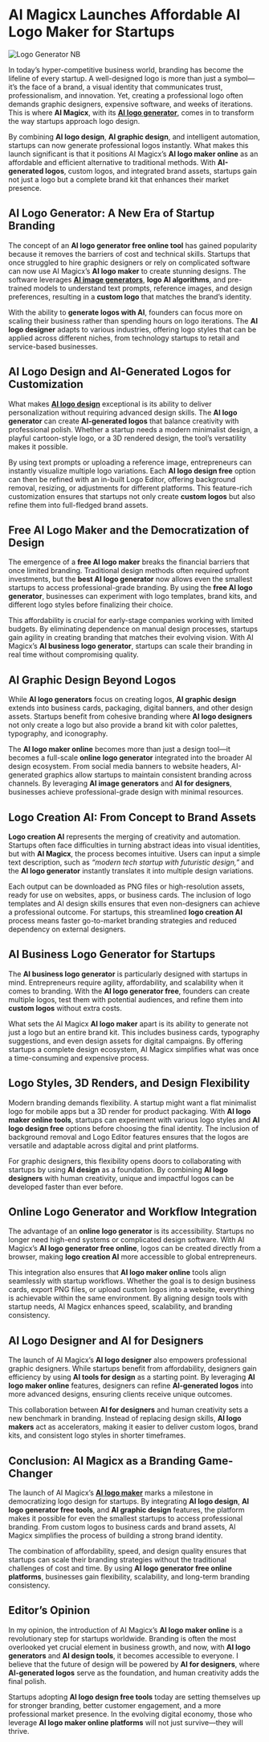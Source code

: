 # AI Magicx Launches Affordable AI Logo Maker for Startups

![Logo Generator NB](https://github.com/user-attachments/assets/6f258292-8c50-44e6-88b5-8a75dcbe708d)


In today’s hyper-competitive business world, branding has become the lifeline of every startup. A well-designed logo is more than just a symbol—it’s the face of a brand, a visual identity that communicates trust, professionalism, and innovation. Yet, creating a professional logo often demands graphic designers, expensive software, and weeks of iterations. This is where **AI Magicx**, with its [**AI logo generator**](https://groupify.ai/ai-logo-generators-for-branding), comes in to transform the way startups approach logo design.

By combining **AI logo design**, **AI graphic design**, and intelligent automation, startups can now generate professional logos instantly. What makes this launch significant is that it positions AI Magicx’s **AI logo maker online** as an affordable and efficient alternative to traditional methods. With **AI-generated logos**, custom logos, and integrated brand assets, startups gain not just a logo but a complete brand kit that enhances their market presence.

## AI Logo Generator: A New Era of Startup Branding

The concept of an **AI logo generator free online tool** has gained popularity because it removes the barriers of cost and technical skills. Startups that once struggled to hire graphic designers or rely on complicated software can now use AI Magicx’s **AI logo maker** to create stunning designs. The software leverages [**AI image generators**](https://groupify.ai/ai-image-generators), **logo AI algorithms**, and pre-trained models to understand text prompts, reference images, and design preferences, resulting in a **custom logo** that matches the brand’s identity.

With the ability to **generate logos with AI**, founders can focus more on scaling their business rather than spending hours on logo iterations. The **AI logo designer** adapts to various industries, offering logo styles that can be applied across different niches, from technology startups to retail and service-based businesses.


## AI Logo Design and AI-Generated Logos for Customization

What makes [**AI logo design**](https://groupify.ai/ai-tools-for-creating-designs) exceptional is its ability to deliver personalization without requiring advanced design skills. The **AI logo generator** can create **AI-generated logos** that balance creativity with professional polish. Whether a startup needs a modern minimalist design, a playful cartoon-style logo, or a 3D rendered design, the tool’s versatility makes it possible.

By using text prompts or uploading a reference image, entrepreneurs can instantly visualize multiple logo variations. Each **AI logo design free** option can then be refined with an in-built Logo Editor, offering background removal, resizing, or adjustments for different platforms. This feature-rich customization ensures that startups not only create **custom logos** but also refine them into full-fledged brand assets.


## Free AI Logo Maker and the Democratization of Design

The emergence of a **free AI logo maker** breaks the financial barriers that once limited branding. Traditional design methods often required upfront investments, but the **best AI logo generator** now allows even the smallest startups to access professional-grade branding. By using the **free AI logo generator**, businesses can experiment with logo templates, brand kits, and different logo styles before finalizing their choice.

This affordability is crucial for early-stage companies working with limited budgets. By eliminating dependence on manual design processes, startups gain agility in creating branding that matches their evolving vision. With AI Magicx’s **AI business logo generator**, startups can scale their branding in real time without compromising quality.


## AI Graphic Design Beyond Logos

While **AI logo generators** focus on creating logos, **AI graphic design** extends into business cards, packaging, digital banners, and other design assets. Startups benefit from cohesive branding where **AI logo designers** not only create a logo but also provide a brand kit with color palettes, typography, and iconography.

The **AI logo maker online** becomes more than just a design tool—it becomes a full-scale **online logo generator** integrated into the broader AI design ecosystem. From social media banners to website headers, AI-generated graphics allow startups to maintain consistent branding across channels. By leveraging **AI image generators** and **AI for designers**, businesses achieve professional-grade design with minimal resources.


## Logo Creation AI: From Concept to Brand Assets

**Logo creation AI** represents the merging of creativity and automation. Startups often face difficulties in turning abstract ideas into visual identities, but with **AI Magicx**, the process becomes intuitive. Users can input a simple text description, such as *“modern tech startup with futuristic design,”* and the **AI logo generator** instantly translates it into multiple design variations.

Each output can be downloaded as PNG files or high-resolution assets, ready for use on websites, apps, or business cards. The inclusion of logo templates and AI design skills ensures that even non-designers can achieve a professional outcome. For startups, this streamlined **logo creation AI** process means faster go-to-market branding strategies and reduced dependency on external designers.


## AI Business Logo Generator for Startups

The **AI business logo generator** is particularly designed with startups in mind. Entrepreneurs require agility, affordability, and scalability when it comes to branding. With the **AI logo generator free**, founders can create multiple logos, test them with potential audiences, and refine them into **custom logos** without extra costs.

What sets the AI Magicx **AI logo maker** apart is its ability to generate not just a logo but an entire brand kit. This includes business cards, typography suggestions, and even design assets for digital campaigns. By offering startups a complete design ecosystem, AI Magicx simplifies what was once a time-consuming and expensive process.


## Logo Styles, 3D Renders, and Design Flexibility

Modern branding demands flexibility. A startup might want a flat minimalist logo for mobile apps but a 3D render for product packaging. With **AI logo maker online tools**, startups can experiment with various logo styles and **AI logo design free** options before choosing the final identity. The inclusion of background removal and Logo Editor features ensures that the logos are versatile and adaptable across digital and print platforms.

For graphic designers, this flexibility opens doors to collaborating with startups by using **AI design** as a foundation. By combining **AI logo designers** with human creativity, unique and impactful logos can be developed faster than ever before.


## Online Logo Generator and Workflow Integration

The advantage of an **online logo generator** is its accessibility. Startups no longer need high-end systems or complicated design software. With AI Magicx’s **AI logo generator free online**, logos can be created directly from a browser, making **logo creation AI** more accessible to global entrepreneurs.

This integration also ensures that **AI logo maker online** tools align seamlessly with startup workflows. Whether the goal is to design business cards, export PNG files, or upload custom logos into a website, everything is achievable within the same environment. By aligning design tools with startup needs, AI Magicx enhances speed, scalability, and branding consistency.


## AI Logo Designer and AI for Designers

The launch of AI Magicx’s **AI logo designer** also empowers professional graphic designers. While startups benefit from affordability, designers gain efficiency by using **AI tools for design** as a starting point. By leveraging **AI logo maker online** features, designers can refine **AI-generated logos** into more advanced designs, ensuring clients receive unique outcomes.

This collaboration between **AI for designers** and human creativity sets a new benchmark in branding. Instead of replacing design skills, **AI logo makers** act as accelerators, making it easier to deliver custom logos, brand kits, and consistent logo styles in shorter timeframes.

## Conclusion: AI Magicx as a Branding Game-Changer

The launch of AI Magicx’s [**AI logo maker**](https://aimagicx.com/ai-logo-designer/) marks a milestone in democratizing logo design for startups. By integrating **AI logo design**, **AI logo generator free tools**, and **AI graphic design** features, the platform makes it possible for even the smallest startups to access professional branding. From custom logos to business cards and brand assets, AI Magicx simplifies the process of building a strong brand identity.

The combination of affordability, speed, and design quality ensures that startups can scale their branding strategies without the traditional challenges of cost and time. By using **AI logo generator free online platforms**, businesses gain flexibility, scalability, and long-term branding consistency.


## Editor’s Opinion

In my opinion, the introduction of AI Magicx’s **AI logo maker online** is a revolutionary step for startups worldwide. Branding is often the most overlooked yet crucial element in business growth, and now, with **AI logo generators** and **AI design tools**, it becomes accessible to everyone. I believe that the future of design will be powered by **AI for designers**, where **AI-generated logos** serve as the foundation, and human creativity adds the final polish.

Startups adopting **AI logo design free tools** today are setting themselves up for stronger branding, better customer engagement, and a more professional market presence. In the evolving digital economy, those who leverage **AI logo maker online platforms** will not just survive—they will thrive.
